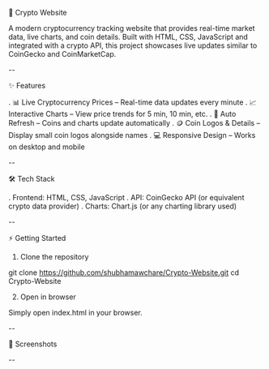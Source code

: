 🚀 Crypto Website

A modern cryptocurrency tracking website that provides real-time market data, live charts, and coin details. Built with HTML, CSS, JavaScript and integrated with a crypto API, this project showcases live updates similar to CoinGecko and CoinMarketCap.

--

✨ Features

. 📊 Live Cryptocurrency Prices – Real-time data updates every minute
. 📈 Interactive Charts – View price trends for 5 min, 10 min, etc.
. 🔄 Auto Refresh – Coins and charts update automatically
. 🪙 Coin Logos & Details – Display small coin logos alongside names
. 💻 Responsive Design – Works on desktop and mobile

--

🛠️ Tech Stack

. Frontend: HTML, CSS, JavaScript
. API: CoinGecko API (or equivalent crypto data provider)
. Charts: Chart.js (or any charting library used)

--

⚡ Getting Started

1. Clone the repository

git clone https://github.com/shubhamawchare/Crypto-Website.git
cd Crypto-Website

2. Open in browser

Simply open index.html in your browser.


--

📸 Screenshots



--


